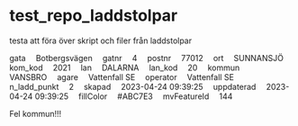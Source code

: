 # test_repo_laddstolpar
testa att föra över skript och filer från laddstolpar

gata 	Botbergsvägen 
gatnr 	4 
postnr 	77012 
ort 	SUNNANSJÖ 
kom_kod 	2021 
lan 	DALARNA 
lan_kod 	20 
kommun 	VANSBRO 
agare 	Vattenfall SE 
operator 	Vattenfall SE 
n_ladd_punkt 	2 
skapad 	2023-04-24 09:39:25 
uppdaterad 	2023-04-24 09:39:25 
fillColor 	#ABC7E3 
mvFeatureId 	144 

Fel kommun!!!